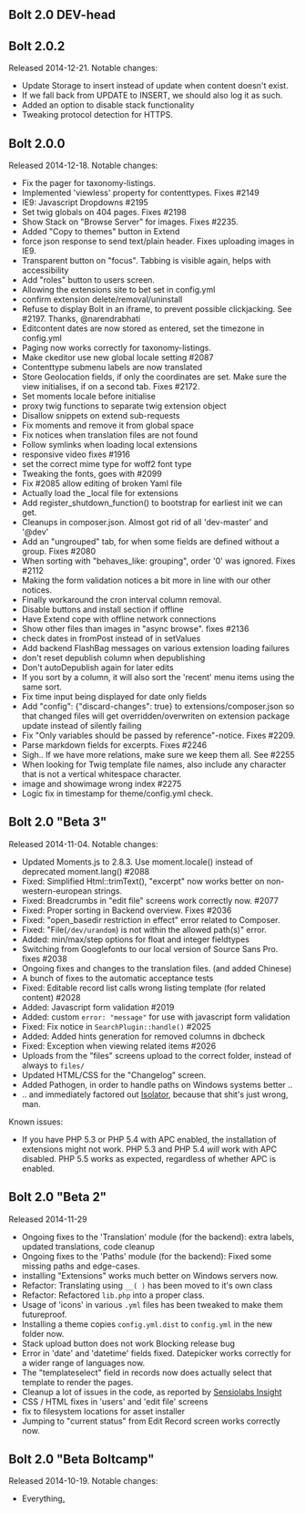 Bolt 2.0 DEV-head
-----------------

Bolt 2.0.2
----------

Released 2014-12-21. Notable changes:

- Update Storage to insert instead of update when content doesn't exist.
- If we fall back from UPDATE to INSERT, we should also log it as such.
- Added an option to disable stack functionality
- Tweaking protocol detection for HTTPS.

Bolt 2.0.0
----------

Released 2014-12-18. Notable changes:

- Fix the pager for taxonomy-listings.
- Implemented 'viewless' property for contenttypes. Fixes #2149
- IE9: Javascript Dropdowns #2195
- Set twig globals on 404 pages. Fixes #2198
- Show Stack on "Browse Server" for images. Fixes #2235.
- Added "Copy to themes" button in Extend
- force json response to send text/plain header. Fixes uploading images in IE9.
- Transparent button on "focus". Tabbing is visible again, helps with accessibility
- Add "roles" button to users screen.
- Allowing the extensions site to bet set in config.yml
- confirm extension delete/removal/uninstall
- Refuse to display Bolt in an iframe, to prevent possible clickjacking. See #2197. Thanks, @narendrabhati
- Editcontent dates are now stored as entered, set the timezone in config.yml
- Paging now works correctly for taxonomy-listings.
- Make ckeditor use new global locale setting #2087
- Contenttype submenu labels are now translated
- Store Geolocation fields, if only the coordinates are set. Make sure the view initialises, if on a second tab. Fixes #2172.
- Set moments locale before initialise
- proxy twig functions to separate twig extension object
- Disallow snippets on extend sub-requests
- Fix moments and remove it from global space
- Fix notices when translation files are not found
- Follow symlinks when loading local extensions
- responsive video fixes #1916
- set the correct mime type for woff2 font type
- Tweaking the fonts, goes with #2099
- Fix #2085 allow editing of broken Yaml file
- Actually load the _local file for extensions
- Add register_shutdown_function() to bootstrap for earliest init we can get.
- Cleanups in composer.json. Almost got rid of all 'dev-master' and '@dev'
- Add an "ungrouped" tab, for when some fields are defined without a group. Fixes #2080
- When sorting with "behaves_like: grouping", order '0' was ignored. Fixes #2112
- Making the form validation notices a bit more in line with our other notices.
- Finally workaround the cron interval column removal.
- Disable buttons and install section if offline
- Have Extend cope with offline network connections
- Show other files than images in "async browse". fixes #2136
- check dates in fromPost instead of in setValues
- Add backend FlashBag messages on various extension loading failures
- don't reset depublish column when depublishing
- Don't autoDepublish again for later edits
- If you sort by a column, it will also sort the 'recent' menu items using the same sort.
- Fix time input being displayed for date only fields
- Add "config": {"discard-changes": true} to extensions/composer.json so that changed files will get overridden/overwriten on extension package update instead of silently failing
- Fix "Only variables should be passed by reference"-notice. Fixes #2209.
- Parse markdown fields for excerpts. Fixes #2246
- Sigh.. If we have more relations, make sure we keep them all. See #2255
- When looking for Twig template file names, also include any character that is not a vertical whitespace character.
- image and showimage wrong index #2275
- Logic fix in timestamp for theme/config.yml check.


Bolt 2.0 "Beta 3"
-----------------

Released 2014-11-04. Notable changes:

- Updated Moments.js to 2.8.3. Use moment.locale() instead of deprecated moment.lang() #2088
- Fixed: Simplified Html::trimText(), "excerpt" now works better on non-western-european strings.
- Fixed: Breadcrumbs in "edit file" screens work correctly now. #2077
- Fixed: Proper sorting in Backend overview. Fixes #2036
- Fixed: "open_basedir restriction in effect" error related to Composer.
- Fixed: "File(`/dev/urandom`) is not within the allowed path(s)" error.
- Added: min/max/step options for float and integer fieldtypes
- Switching from Googlefonts to our local version of Source Sans Pro. fixes #2038
- Ongoing fixes and changes to the translation files. (and added Chinese)
- A bunch of fixes to the automatic acceptance tests
- Fixed: Editable record list calls wrong listing template (for related content) #2028
- Added: Javascript form validation #2019
- Added: custom `error: "message"` for use with javascript form validation
- Fixed: Fix notice in `SearchPlugin::handle()` #2025
- Added: Added hints generation for removed columns in dbcheck
- Fixed: Exception when viewing related items #2026
- Uploads from the "files" screens upload to the correct folder, instead of always to `files/`
- Updated HTML/CSS for the "Changelog" screen.
- Added Pathogen, in order to handle paths on Windows systems better ..
- .. and immediately factored out [Isolator](https://github.com/IcecaveStudios/isolator), because that shit's just wrong, man.

Known issues:

- If you have PHP 5.3 or PHP 5.4 with APC enabled, the installation of extensions might not work. PHP 5.3 and PHP 5.4 _will_ work with APC disabled. PHP 5.5 works as expected, regardless of whether APC is enabled.

Bolt 2.0 "Beta 2"
-----------------

Released 2014-11-29

- Ongoing fixes to the 'Translation' module (for the backend): extra labels, updated translations, code cleanup
- Ongoing fixes to the 'Paths' module (for the backend): Fixed some missing paths and edge-cases.
- installing "Extensions" works much better on Windows servers now.
- Refactor: Translating using `__( )` has been moved to it's own class
- Refactor: Refactored `lib.php` into a proper class.
- Usage of 'icons' in various `.yml` files has been tweaked to make them futureproof.
- Installing a theme copies `config.yml.dist` to `config.yml` in the new folder now.
- Stack upload button does not work  Blocking release bug
- Error in 'date' and 'datetime' fields fixed. Datepicker works correctly for a wider range of languages now.
- The "templateselect" field in records now does actually select that template to render the pages.
- Cleanup a lot of issues in the code, as reported by [Sensiolabs Insight](https://insight.sensiolabs.com/projects/4d1713e3-be44-4c2e-ad92-35f65eee6bd5)
- CSS / HTML fixes in 'users' and 'edit file' screens
- fix to filesystem locations for asset installer
- Jumping to "current status" from Edit Record screen works correctly now.

Bolt 2.0 "Beta Boltcamp"
------------------------

Released 2014-10-19. Notable changes:

- Everything[.](http://sandvoxxcheap.com/wp-content/uploads/2014/07/ZPWb7iM.gif)
